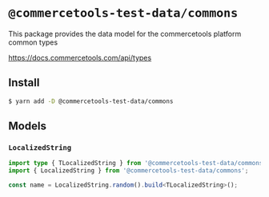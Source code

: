 # `@commercetools-test-data/commons`

This package provides the data model for the commercetools platform common types

https://docs.commercetools.com/api/types

## Install

```bash
$ yarn add -D @commercetools-test-data/commons
```

## Models

### `LocalizedString`

```ts
import type { TLocalizedString } from '@commercetools-test-data/commons';
import { LocalizedString } from '@commercetools-test-data/commons';

const name = LocalizedString.random().build<TLocalizedString>();
```
